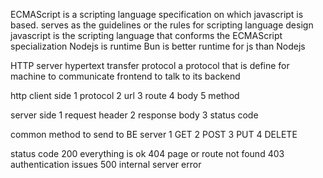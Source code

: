 ECMAScript is a scripting language specification on which javascript is based.
serves as the guidelines or the rules for scripting language design
javascript is the scripting language that conforms the ECMAScript specialization
Nodejs is runtime
Bun is better runtime for js than Nodejs

HTTP server
hypertext transfer protocol
a protocol that is define for machine to communicate
frontend to talk to its backend



http client side
1 protocol
2 url
3 route
4 body
5 method


server side
1 request header
2 response body
3 status code

common method to send to BE server
1 GET
2 POST
3 PUT
4 DELETE

status code
200 everything is ok
404 page or route not found
403 authentication issues
500 internal server error